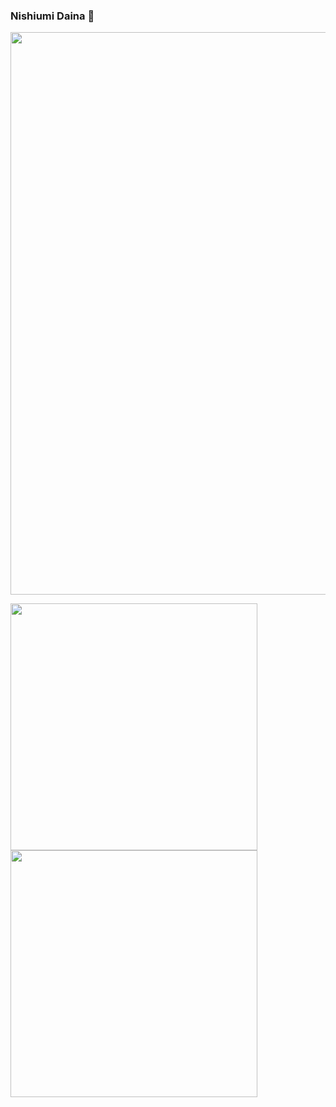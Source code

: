 ### Nishiumi Daina 👋
<img src="http://github-profile-summary-cards.vercel.app/api/cards/profile-details?username=nishiumidaina&theme=dracula" width="900">
<p>
  <img src="http://github-profile-summary-cards.vercel.app/api/cards/most-commit-language?username=nishiumidaina&theme=dracula" width="395">
  <img src="http://github-profile-summary-cards.vercel.app/api/cards/productive-time?username=nishiumidaina&theme=dracula&utcOffset=8" width="395">
</p>
<!--
**nishiumidaina/nishiumidaina** is a ✨ _special_ ✨ repository because its `README.md` (this file) appears on your GitHub profile.

Here are some ideas to get you started:

- 🔭 I’m currently working on ...
- 🌱 I’m currently learning ...
- 👯 I’m looking to collaborate on ...
- 🤔 I’m looking for help with ...
- 💬 Ask me about ...
- 📫 How to reach me: ...
- 😄 Pronouns: ...
- ⚡ Fun fact: ...
-->

